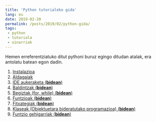 ```yaml
---
title: 'Python tutorialeko gida'
lang: eu
date: 2019-02-20
permalink: /posts/2019/02/python-gida/
tags:
 - python
 - tutoriala
 - oinarriak
---
```


Hemen erreferentziatuko ditut pythoni buruz egingo ditudan atalak, era antolatu batean egon dadin.

1. [Instalazioa]() 
2. [Aldagaiak]()
3. [IDE aukeraketa (**bidean**)]()
4. [Baldintzak (**bidean**)]()
5. [Begiztak (for, while) (**bidean**)]()
6. [Funtzioak (**bidean**)]()
7. [Fitxategiak (**bidean**)]()
8. [Klaseak (Objektuetara bideratutako programazioa) (**bidean**)]()
9. [Funtzio gehigarriak (**bidean**)]()